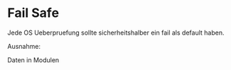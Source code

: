 # Fail Safe

Jede OS Ueberpruefung sollte sicherheitshalber ein fail als default haben.

Ausnahme:

Daten in Modulen

